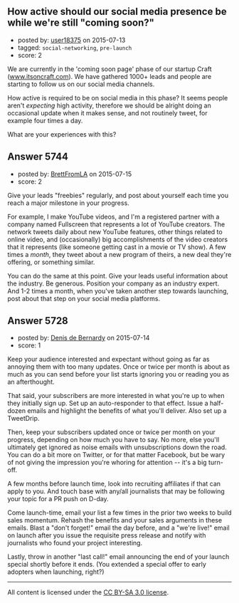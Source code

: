 ## How active should our social media presence be while we're still "coming soon?"

- posted by: [user18375](https://stackexchange.com/users/3746660/user18375) on 2015-07-13
- tagged: `social-networking`, `pre-launch`
- score: 2

<p>We are currently in the 'coming soon page' phase of our startup Craft (<a href="http://www.itsoncraft.com" rel="nofollow">www.itsoncraft.com</a>).  We have gathered 1000+ leads and people are starting to follow us on our social media channels.</p>

<p>How active is required to be on social media in this phase? It seems people aren't <em>expecting</em> high activity, therefore we should be alright doing an occasional update when it makes sense, and not routinely tweet, for example four times a day.</p>

<p>What are your experiences with this?</p>



## Answer 5744

- posted by: [BrettFromLA](https://stackexchange.com/users/2813127/brettfromla) on 2015-07-15
- score: 2

<p>Give your leads "freebies" regularly, and post about yourself each time you reach a major milestone in your progress.</p>

<p>For example, I make YouTube videos, and I'm a registered partner with a company named Fullscreen that represents a lot of YouTube creators. The network tweets daily about new YouTube features, other things related to online video, and (occasionally) big accomplishments of the video creators that it represents (like someone getting cast in a movie or TV show). A few times a <em>month</em>, they tweet about a new program of theirs, a new deal they're offering, or something similar.</p>

<p>You can do the same at this point. Give your leads useful information about the industry. Be generous. Position your company as an industry expert. And 1-2 times a month, when you've taken another step towards launching, post about that step on your social media platforms.</p>



## Answer 5728

- posted by: [Denis de Bernardy](https://stackexchange.com/users/182468/denis-de-bernardy) on 2015-07-14
- score: 1

<p>Keep your audience interested and expectant without going as far as annoying them with too many updates. Once or twice per month is about as much as you can send before your list starts ignoring you or reading you as an afterthought.</p>

<p>That said, your subscribers are more interested in what you're up to when they initially sign up. Set up an auto-responder to that effect. Issue a half-dozen emails and highlight the benefits of what you'll deliver. Also set up a TweetDrip.</p>

<p>Then, keep your subscribers updated once or twice per month on your progress, depending on how much you have to say. No more, else you'll ultimately get ignored as noise emails with unsubscriptions down the road. You can do a bit more on Twitter, or for that matter Facebook, but be wary of not giving the impression you're whoring for attention -- it's a big turn-off.</p>

<p>A few months before launch time, look into recruiting affiliates if that can apply to you. And touch base with any/all journalists that may be following your topic for a PR push on D-day.</p>

<p>Come launch-time, email your list a few times in the prior two weeks to build sales momentum. Rehash the benefits and your sales arguments in these emails. Blast a "don't forget!" email the day before, and a "we're live!" email on launch after you issue the requisite press release and notify with journalists who found your project interesting.</p>

<p>Lastly, throw in another "last call!" email announcing the end of your launch special shortly before it ends. (You extended a special offer to early adopters when launching, right?)</p>




---

All content is licensed under the [CC BY-SA 3.0 license](https://creativecommons.org/licenses/by-sa/3.0/).
